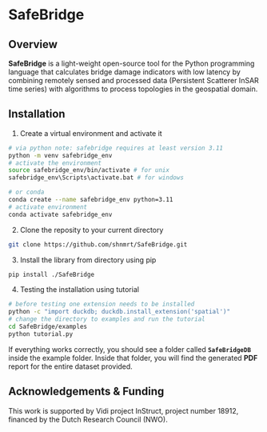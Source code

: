 # SafeBridge

## Overview

**SafeBridge** is a light-weight open-source tool for the Python programming language that calculates bridge damage indicators with low latency by combining remotely sensed and processed data (Persistent Scatterer InSAR time series) with algorithms to process topologies in the geospatial domain. 

## Installation

1. Create a virtual environment and activate it
```bash
# via python note: safebridge requires at least version 3.11
python -m venv safebridge_env
# activate the environment
source safebridge_env/bin/activate # for unix
safebridge_env\Scripts\activate.bat # for windows

# or conda
conda create --name safebridge_env python=3.11
# activate environment
conda activate safebridge_env
```
2. Clone the reposity to your current directory
```bash
git clone https://github.com/shnmrt/SafeBridge.git
```
3. Install the library from directory using pip
```bash
pip install ./SafeBridge
```
4. Testing the installation using tutorial
```bash
# before testing one extension needs to be installed 
python -c "import duckdb; duckdb.install_extension('spatial')"
# change the directory to examples and run the tutorial
cd SafeBridge/examples
python tutorial.py
```
If everything works correctly, you should see a folder called **`SafeBridgeDB`** inside the example folder. Inside that folder, you will find the generated **PDF** report for the entire dataset provided.

## Acknowledgements & Funding

This work is supported by Vidi project InStruct, project number 18912, financed by the Dutch Research Council (NWO).
